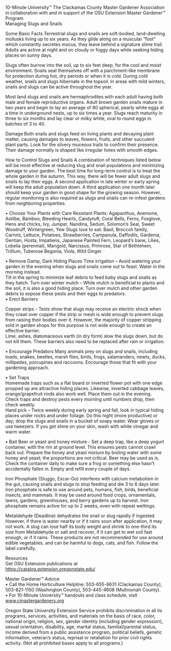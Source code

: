 

10-Minute University™ 
The Clackamas County Master Gardener Association in collaboration with and in support of 
the OSU Extension Master Gardener™ Program   
Managing Slugs and Snails 
 
Some Basic Facts 
Terrestrial slugs and snails are soft-bodied, land-dwelling mollusks living up to six years. As they glide along 
on a muscular “foot” which constantly secretes mucus, they leave behind a signature slime trail. Adults are 
active at night and on cloudy or foggy days while seeking hiding places on sunny days.   
 
Slugs often burrow into the soil, up to six feet deep, for the cool and moist environment. Snails seal 
themselves off with a parchment-like membrane for protection during hot, dry periods or when it is cold. 
During cold weather, snails and slugs hibernate in the topsoil. In areas with mild winters, snails and slugs can 
be active throughout the year. 
 
Most land slugs and snails are hermaphrodites with each adult having both male and female reproductive 
organs. Adult brown garden snails mature in two years and begin to lay an average of 80 spherical, pearly 
white eggs at a time in underground nests, up to six times a year. Slugs reach maturity in three to six months 
and lay clear or milky white, oval to round eggs in batches of 3 to 40.  
 
Damage 
Both snails and slugs feed on living plants and decaying plant matter, causing damages to leaves, flowers, 
fruits, and other succulent plant parts. Look for the silvery muceous trails to confirm their presence. Their 
damage normally is shaped like irregular holes with smooth edges.  
 
How to Control Slugs and Snails 
A combination of techniques listed below will be most effective at reducing slug and snail populations and 
minimizing damage to your garden. The best time for long-term control is to treat the whole garden in the 
autumn. This way, there will be fewer adult slugs and snails to lay their eggs. A second application in late 
winter or early spring will keep the adult population down. A third application one month later should keep 
your garden in good shape for the growing season. However, regular monitoring is also required as slugs and 
snails can re-infest gardens from neighboring properties. 
 
• Choose Your Plants with Care 
Resistant Plants:  Agapanthus, Anemone, Astilbe, Bamboo, Bleeding Hearts, Candytuft, Coral Bells, Ferns, 
Foxglove, Hens and chicks, Ivy, Juniper, Nandina, Sedum, Solomon’s Seal, Sweet Woodruff, Wintergreen, 
Yew 
Slugs love to eat: Basil, Broccoli family, Carrots, Lettuce, Potatoes, Strawberries, Campanula, Daffodils, 
Gardenia, Gentian, Hosta, Impatiens, Japanese Painted Fern, Leopard’s bane, Lilies, Lobelia (perennial), 
Marigold, Narcissus, Primrose, Star of Bethlehem, Trillium, Tuberose Begonia, Viola, Wild Ginger.  
 
• Remove Damp, Dark Hiding Places 
Time irrigation – Avoid watering your garden in the evening when slugs and snails come out to feast. Water 
in the morning instead.  
Till in the spring to minimize leaf debris to feed baby slugs and snails as they hatch. 
Turn over winter mulch – While mulch is beneficial to plants and the soil, it is also a good hiding place. Turn 
over mulch and other garden debris to expose these pests and their eggs to predators.  
• Erect Barriers 
 

Copper strips - Tests show that slugs may receive an electric shock when they crawl over copper if the strip 
or mesh is wide enough to prevent slugs from raising their bodies over it. However, the majority of copper 
stripping sold in garden shops for this purpose is not wide enough to create an effective barrier.  
Lime, ashes, diatomaceous earth (in dry form) slow the slugs down, but do not kill them. These barriers also 
need to be replaced after rain or irrigation. 
 
• Encourage Predators 
Many animals prey on slugs and snails, including toads, snakes, beetles, marsh flies, birds, frogs, 
salamanders, newts, ducks, millipedes, porcupines and raccoons. Encourage those that fit with your 
gardening approach. 
 
• Set Traps  
Homemade traps such as a flat board or inverted flower pot with one edge propped up are attractive hiding 
places. Likewise, inverted cabbage leaves, orange/grapefruit rinds also work well. Place them out in the 
evening. Check traps and destroy pests every morning until numbers drop, then check weekly.  
Hand pick – Twice weekly during early spring and fall, look in typical hiding places under rocks and under 
foliage. Do this night (more productive) or day; drop the slugs and snails in a bucket of soapy water. Wear 
gloves or use tweezers. If you get slime on your skin, wash with white vinegar and warm water.  
 
• Bait 
Beer or yeast and honey mixture - Set a deep trap, like a deep yogurt container, with the rim at ground level. 
This ensures pests cannot crawl back out. Prepare the honey and yeast mixture by boiling water with some 
honey and yeast; the proportions are not critical. Beer may be used as is. Check the container daily to make 
sure a frog or something else hasn't accidentally fallen in. Empty and refill every couple of days. 
 
Iron Phosphate (Sluggo, Escar-Go) interferes with calcium metabolism in the gut, causing snails and slugs to 
stop feeding and die 3 to 6 days later. Iron phosphate is safe to use around pets, humans, fish, birds, 
beneficial insects, and mammals.  It may be used around food crops, ornamentals, lawns, gardens, 
greenhouses, and berry gardens up to harvest.  Iron phosphate remains active for up to 2 weeks, even with 
repeat wettings. 
 
Metaldehyde (Deadline) dehydrates the snail or slug rapidly if ingested. However, if there is water nearby or 
if it rains soon after application, it may not work. A slug can lose half its body weight and shrink to one-third 
its size from Metaldehyde or salt and recover, if it can get to wet soil fast enough, or if it rains. These 
products are not recommended for use around edible vegetables, and can be harmful to dogs, cats, and fish. 
Follow the label carefully. 
 
Resources   
Get OSU Extension publications at https://catalog.extension.oregonstate.edu/ 
 
Master Gardener™ Advice  
• Call the Home Horticulture Helpline: 503-655-8631 (Clackamas County), 503-821-1150 (Washington 
County), 503-445-4608 (Multnomah County).  
• For 10-Minute University™ handouts and class schedule, visit www.cmastergardeners.org 
 
Oregon State University Extension Service prohibits discrimination in all its programs, services, activities, and materials on the basis 
of race, color, national origin, religion, sex, gender identity (including gender expression), sexual orientation, disability, age, marital 
status, familial/parental status, income derived from a public assistance program, political beliefs, genetic information, veteran’s 
status, reprisal or retaliation for prior civil rights activity. (Not all prohibited bases apply to all programs.) 
 